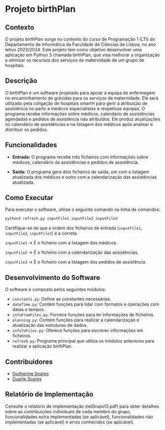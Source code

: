 # Projeto birthPlan

## Contexto

O projeto birthPlan surge no contexto do curso de Programação 1 (LTI) do Departamento de Informática da Faculdade de Ciências de Lisboa, no ano letivo 2023/2024. Este projeto tem como objetivo desenvolver uma aplicação em Python 3 chamada birthPlan, que visa melhorar a organização e otimizar os recursos dos serviços de maternidade de um grupo de hospitais.

## Descrição

O birthPlan é um software projetado para apoiar a equipa de enfermagem no encaminhamento de grávidas para os serviços de maternidade. Ele será utilizado pela coligação de hospitais smartH para gerir a atribuição de assistência no parto a médicos especialistas e respetivas equipas. O programa recebe informações sobre médicos, calendário de assistências agendadas e pedidos de assistência não atribuídos. Ele produz atualizações no calendário de assistências e na listagem dos médicos após analisar e distribuir os pedidos.

## Funcionalidades

- **Entrada:** O programa recebe três ficheiros com informações sobre médicos, calendário de assistências e pedidos de assistência.
  
- **Saída:** O programa gera dois ficheiros de saída, um com a listagem atualizada dos médicos e outro com a calendarização das assistências atualizada.

## Como Executar

Para executar o software, utilize o seguinte comando na linha de comandos:

```bash
python3 refresh.py inputFile1 inputFile2 inputFile3
```

Certifique-se de que a ordem dos ficheiros de entrada (`inputFile1`, `inputFile2`, `inputFile3`) é a correta.

`inputFile1` -> É o ficheiro com a listagem dos médicos.

`inputFile2` -> É o ficheiro com a calendarização das assistências.

`inputFile3` -> É o ficheiro com a listagem dos pedidos de assistência.

## Desenvolvimento do Software

O software é composto pelos seguintes módulos:

- `constants.py`: Define as constantes necessárias.
- `dateTime.py`: Contém funções para lidar com formatos e operações com datas e tempos.
- `infoFromFiles.py`: Fornece funções para ler informações de ficheiros.
- `planning.py`: Contém funções para realizar a calendarização e atualização das estruturas de dados.
- `infoToFiles.py`: Oferece funções para escrever informações em ficheiros.
- `refresh.py`: Programa principal que utiliza os módulos anteriores para realizar a aplicação birthPlan.

## Contribuidores

- [Guilherme Soares](https://github.com/guimbreon)
- [Duarte Soares](https://github.com/fareskk)

## Relatório de Implementação

Consulte o relatório de implementação (relGrupo13.pdf) para obter detalhes sobre as contribuições individuais de cada membro do grupo, funcionalidades extra implementadas (se aplicável), funcionalidades não implementadas (se aplicável) e erros conhecidos (se aplicável).
